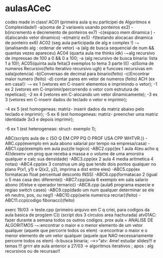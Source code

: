 # aulasACeC
codes made in class!
AC01 (primeira aula q eu participei de Algoritmos e Complexidade!)
 -a(soma de 2 variaveis usando ponteiros ex2)
 -b(incremento e decremento de ponteiros ex7)
 -c(espaco mem dinamica )
 -d(alocando vetor dinamico)
 -e(matriz ex5)
 -f(testando alocacao dinamica de ponteiro ex6)
AC02 (seg aula participada de alg e complex !)
 -~ (analisando alg : ordenar de vetor)
 -a (alg de busca sequencial de num && quantas vezes apareceu)
AC04 (quarta aula me thinks idk)
 -~alg recursivo de impressao de 100 a 0 && 0 a 100;
 -a (alg recursivo de busca binaria: lista 1 a 10)!;
AC05(quinta aula feita(3 exemplos to tema 3 parte II))
-a)Soma de numeros Recursivo(feito iterativo recursivo ugh) e  funcoes recursivas em sala(potencia)
-b)Conversao de decimal para binario(feito)
-c)Encontrar maior numero (feito)
-d) contar pares em vetor de numeros (feito)
ACH (ex em casa!):
 -~ ex 1 (vetores em C-inserir elementos e imprimindo o vetor);
 -1 ex 2 (vetores em C-imprimir/percorrendo o vetor com estrutura de repeticao);
 -2 ex 4 (vetores em C-alocando um vetor dinamicamente);
 -3 ex 3 (vetores em C-inserir dados do teclado o vetor e imprimir);

 -4 ex 5 (est homogeneas: matriz- inserir dados da matriz abaixo pelo teclado e imprimir);
 -5 ex 6 (est homogeneas: matriz- preencher uma matriz identidade 3x3 e depois imprimir);

 -6 ex 1 (est heterogeneas: struct- exemplo 1);

ABC(scripts aula de c (SO Q EM CPP PQ O PROF USA CPP WHTVR.))
  -ABC.cpp(exemplo em aula abono salarial por tempo na empresa/casa)
  -ABC1.cpp(exemplo em aula puzzle logico)
  -ABC2.cpp((ex 1 aula 4(eu acho q 4))desenv um prog que receba a massa e o volume de uma amorstra qualquer e calc sua densidade)
  -ABC3.cpp(ex 2 aula 4 media aritmetica 4 notas)
  -ABC4.cpp(ex 3 construa um alg que tendo dois pontos qualquer no plano P(x1, y1) e Q(x2, y2), imprima a dist entre eles)
  -ABC5.cpp(ex formatacao float percentual desconto INSS)
  -ABC6.cpp(formatacao 2 (igual o 5 mas casa dec diferente))
  -ABC7.cpp(aula 6 exemplo em sala salario abono (if/else  e operador ternario))
  -ABC8.cpp (aula6 programa especie e regiao switch cases)
  -ABC9.cpp(dado um num qualquer determinar se ele eh neutro, pos, ou neg!)
  -ABC10.cpp(serie numerica recriar)(feito)
  -ABC11.ccp(codigo fibonacci)(feito)


  exerc 19/03 -> 
teste.cpp (primeiro arquivo em C q criei, para codigos da aula basica de prog(em C)) (script dos 3 circulos area hachurada)
atv01AC: fazer durante a semana todos os outros codigos. prox aula = ANALISE DE ALGORITMOS
  -~:encontrar o maior e o menor elemento de um vetor qualquer (aquele que percorre todos os elem)
  -a:encontrar o maior e o menor elemento de um vetor qualquer (aquele que NAO necessariamente percorre todos os elem)
  -b:busca binaria;
  -->>"atv: 4me! estudar slides!!! e temas !!! grrrr
ate aula anterior a 27/03 -> algoritmos iterativos ; apos : alg recursivos ou de recursao!!
